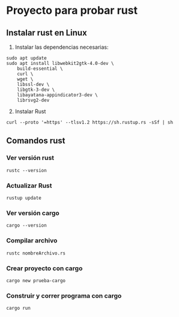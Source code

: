 # Proyecto para probar rust

## Instalar rust en Linux
1) Instalar las dependencias necesarias:

```
sudo apt update
sudo apt install libwebkit2gtk-4.0-dev \
    build-essential \
    curl \
    wget \
    libssl-dev \
    libgtk-3-dev \
    libayatana-appindicator3-dev \
    librsvg2-dev
```

2) Instalar Rust

```
curl --proto '=https' --tlsv1.2 https://sh.rustup.rs -sSf | sh
```

## Comandos rust

### Ver versión rust

```
rustc --version
```

### Actualizar Rust

```
rustup update
```

### Ver versión cargo

```
cargo --version
```

### Compilar archivo

```
rustc nombreArchivo.rs
```

### Crear proyecto con cargo

```
cargo new prueba-cargo
```

### Construir y correr programa con cargo

```
cargo run
```



